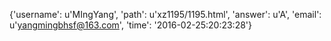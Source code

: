 {'username': u'MIngYang', 'path': u'xz1195/1195.html', 'answer': u'A', 'email': u'yangmingbhsf@163.com', 'time': '2016-02-25:20:23:28'}